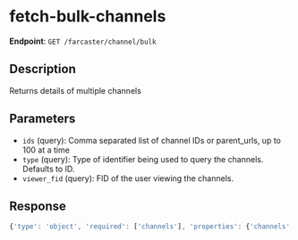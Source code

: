 # fetch-bulk-channels

**Endpoint**: `GET /farcaster/channel/bulk`

## Description
Returns details of multiple channels

## Parameters
- `ids` (query): Comma separated list of channel IDs or parent_urls, up to 100 at a time
- `type` (query): Type of identifier being used to query the channels. Defaults to ID.
- `viewer_fid` (query): FID of the user viewing the channels.

## Response
```typescript
{'type': 'object', 'required': ['channels'], 'properties': {'channels': {'type': 'array', 'items': {'$ref': '#/components/schemas/Channel'}}}}
```
